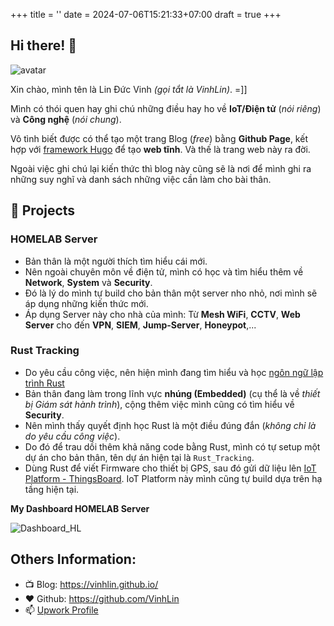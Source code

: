 +++
title = ''
date = 2024-07-06T15:21:33+07:00
draft = true
+++

## Hi there! 👋

<img class="avatar" src="../image.jfif" alt="avatar">

Xin chào, mình tên là Lin Đức Vinh *(gọi tắt là VinhLin)*. =]] 

Mình có thói quen hay ghi chú những điều hay ho về **IoT/Điện tử** (*nói riêng*) và **Công nghệ** (*nói chung*).

Vô tình biết được có thể tạo một trang Blog (*free*) bằng **Github Page**, kết hợp với [framework Hugo](https://gohugo.io/) để tạo **web tĩnh**. Và thế là trang web này ra đời.

Ngoài việc ghi chú lại kiến thức thì blog này cũng sẽ là nơi để mình ghi ra những suy nghĩ và danh sách những việc cần làm cho bài thân.

## 🌱 Projects

### HOMELAB Server
- Bản thân là một người thích tìm hiểu cái mới.
- Nên ngoài chuyên môn về điện tử, mình có học và tìm hiểu thêm về **Network**, **System** và **Security**.
- Đó là lý do mình tự build cho bản thân một server nho nhỏ, nơi mình sẽ áp dụng những kiến thức mới.
- Áp dụng Server này cho nhà của mình: Từ **Mesh WiFi**, **CCTV**, **Web Server** cho đến **VPN**, **SIEM**, **Jump-Server**, **Honeypot**,...

### Rust Tracking
- Do yêu cầu công việc, nên hiện mình đang tìm hiểu và học [ngôn ngữ lập trình Rust](https://blog.vinhld-homelab.io.vn/posts/iot/software/rust-lang/)
- Bản thân đang làm trong lĩnh vực **nhúng (Embedded)** (cụ thể là về *thiết bị Giám sát hành trình*), cộng thêm việc mình cũng có tìm hiểu về **Security**.
- Nên mình thấy quyết định học Rust là một điều đúng đắn (*không chỉ là do yêu cầu công việc*).
- Do đó để trau dồi thêm khả năng code bằng Rust, mình có tự setup một dự án cho bản thân, tên dự án hiện tại là `Rust_Tracking`.
- Dùng Rust để viết Firmware cho thiết bị GPS, sau đó gửi dữ liệu lên [IoT Platform - ThingsBoard](https://www.vinhld-homelab.io.vn/login). IoT Platform này mình cũng tự build dựa trên hạ tầng hiện tại.

**My Dashboard HOMELAB Server**

![Dashboard_HL](/image/Dashboard_HOMELAB.png)

## Others Information:
- 📺 Blog: https://vinhlin.github.io/
- ❤️ Github: https://github.com/VinhLin
- 📫 [Upwork Profile](https://www.upwork.com/freelancers/~017704277080c06f28?mp_source=share)



